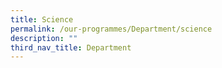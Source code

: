 ```yaml
---
title: Science
permalink: /our-programmes/Department/science
description: ""
third_nav_title: Department
---
```

